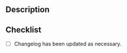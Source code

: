 <!--- Provide a general summary of your changes in the Title above -->
<!--- Consider using Conventional Commits prefixes like feat, fix, docs -->
<!-- https://www.conventionalcommits.org/en/v1.0.0/ -->

## Description
<!--- Describe your changes in detail -->

## Checklist
 - [ ] Changelog has been updated as necessary.
